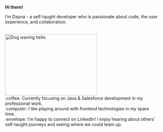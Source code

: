 **Hi there!**

I’m Dayna - a self-taught developer who is passionate about code, the user experience, and collaboration.
<br><br>

<!-- ![](https://media.giphy.com/media/Wj7lNjMNDxSmc/giphy.gif); -->

<img width="300" height="200" src="https://media.giphy.com/media/Wj7lNjMNDxSmc/giphy.gif" alt="Dog waving hello">

<br>
:coffee: Currently focusing on Java & Salesforce development in my professional work.
<br>
:computer: I like playing around with frontend technologies in my spare time.
<br>
:envelope: I’m happy to connect on LinkedIn! I enjoy hearing about others’ self-taught journeys and seeing where we could team up.
<br>
